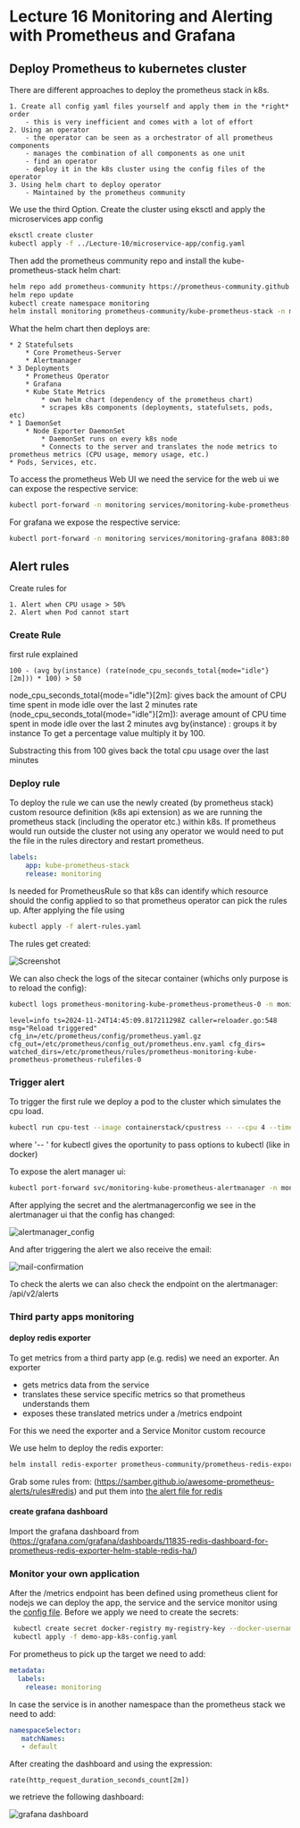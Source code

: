 # Lecture 16 Monitoring and Alerting with Prometheus and Grafana

## Deploy Prometheus to kubernetes cluster
There are different approaches to deploy the prometheus stack in k8s.

```
1. Create all config yaml files yourself and apply them in the *right* order
    - this is very inefficient and comes with a lot of effort
2. Using an operator
    - the operator can be seen as a orchestrator of all prometheus components
    - manages the combination of all components as one unit
    - find an operator
    - deploy it in the k8s cluster using the config files of the operator
3. Using helm chart to deploy operator
    - Maintained by the prometheus community
```

We use the third Option.
Create the cluster using eksctl and apply the microservices app config

```bash
eksctl create cluster
kubectl apply -f ../Lecture-10/microservice-app/config.yaml
```

Then add the prometheus community repo and install the kube-prometheus-stack helm chart:
```bash
helm repo add prometheus-community https://prometheus-community.github.io/helm-charts
helm repo update
kubectl create namespace monitoring
helm install monitoring prometheus-community/kube-prometheus-stack -n monitoring
```

What the helm chart then deploys are:
```
* 2 Statefulsets
    * Core Prometheus-Server
    * Alertmanager
* 3 Deployments
    * Prometheus Operator
    * Grafana
    * Kube State Metrics
        * own helm chart (dependency of the prometheus chart)
        * scrapes k8s components (deployments, statefulsets, pods, etc)
* 1 DaemonSet
    * Node Exporter DaemonSet
        * DaemonSet runs on every k8s node
        * Connects to the server and translates the node metrics to prometheus metrics (CPU usage, memory usage, etc.)
* Pods, Services, etc.
```

To access the prometheus Web UI we need the service for the web ui we can expose the respective service:
``` bash
kubectl port-forward -n monitoring services/monitoring-kube-prometheus-prometheus 9090:9090 &
```

For grafana we expose the respective service:
```bash
kubectl port-forward -n monitoring services/monitoring-grafana 8083:80
```

## Alert rules
Create rules for

```
1. Alert when CPU usage > 50%
2. Alert when Pod cannot start
```

### Create Rule

first rule explained
```
100 - (avg by(instance) (rate(node_cpu_seconds_total{mode="idle"}[2m])) * 100) > 50
```

node_cpu_seconds_total{mode="idle"}[2m]: gives back the amount of CPU time spent in mode idle over the last 2 minutes
rate (node_cpu_seconds_total{mode="idle"}[2m]): average amount of CPU time spent in mode idle over the last 2 minutes
avg by(instance) : groups it by instance
To get a percentage value multiply it by 100.

Substracting this from 100 gives back the total cpu usage over the last minutes

### Deploy rule
To deploy the rule we can use the newly created (by prometheus stack) custom resource definition (k8s api extension) as we are running the prometheus stack (including the operator etc.) within k8s.
If prometheus would run outside the cluster not using any operator we would need to put the file in the rules directory and restart prometheus.

```yaml
labels:
    app: kube-prometheus-stack
    release: monitoring
```
Is needed for PrometheusRule so that k8s can identify which resource should the config applied to so that prometheus operator can pick the rules up.
After applying the file using
```bash
kubectl apply -f alert-rules.yaml
```
The rules get created:

![Screenshot](image.png)

We can also check the logs of the sitecar container (whichs only purpose is to reload the config):
```bash
kubectl logs prometheus-monitoring-kube-prometheus-prometheus-0 -n monitoring -c config-reloader
```
```
level=info ts=2024-11-24T14:45:09.817211298Z caller=reloader.go:548 msg="Reload triggered" cfg_in=/etc/prometheus/config/prometheus.yaml.gz cfg_out=/etc/prometheus/config_out/prometheus.env.yaml cfg_dirs= watched_dirs=/etc/prometheus/rules/prometheus-monitoring-kube-prometheus-prometheus-rulefiles-0
```

### Trigger alert
To trigger the first rule we deploy a pod to the cluster which simulates the cpu load.

```bash
kubectl run cpu-test --image containerstack/cpustress -- --cpu 4 --timeout 60s --metrics-brief
```

where '-- ' for kubectl gives the oportunity to pass options to kubectl (like in docker)

To expose the alert manager ui:
```bash
kubectl port-forward svc/monitoring-kube-prometheus-alertmanager -n monitoring 9093:9093 &
```

After applying the secret and the alertmanagerconfig we see in the alertmanager ui that the config has changed:

![alertmanager_config](image-1.png)

And after triggering the alert we also receive the email:

![mail-confirmation](image-2.png)

To check the alerts we can also check the endpoint on the alertmanager: /api/v2/alerts


### Third party apps monitoring
#### deploy redis exporter
To get metrics from a third party app (e.g. redis) we need an exporter.
An exporter
* gets metrics data from the service
* translates these service specific metrics so that prometheus understands them
* exposes these translated metrics under a /metrics endpoint

For this we need the exporter and a Service Monitor custom recource

We use helm to deploy the redis exporter:
```bash
helm install redis-exporter prometheus-community/prometheus-redis-exporter -f redis-values.yaml
```

Grab some rules from:
(https://samber.github.io/awesome-prometheus-alerts/rules#redis)
and put them into [the alert file for redis](./redis-alert-rules.yaml)

#### create grafana dashboard
Import the grafana dashboard from (https://grafana.com/grafana/dashboards/11835-redis-dashboard-for-prometheus-redis-exporter-helm-stable-redis-ha/)



### Monitor your own application
After the /metrics endpoint has been defined using prometheus client for nodejs we can deploy the app, the service and the service monitor using the [config file](./demo-app-k8s-conig.yaml).
Before we apply we need to create the secrets:
```bash
 kubectl create secret docker-registry my-registry-key --docker-username=jaykay84 --docker-password=$MYDOCKERPASS
 kubectl apply -f demo-app-k8s-config.yaml
 ```
For prometheus to pick up the target we need to add:
```yaml
metadata:
  labels:
    release: monitoring
```

 In case the service is in another namespace than the prometheus stack we need to add:
 ```yaml
 namespaceSelector:
    matchNames:
    - default
```

After creating the dashboard and using the expression:
```
rate(http_request_duration_seconds_count[2m])
```
we retrieve the following dashboard:

![grafana dashboard](image-3.png)

